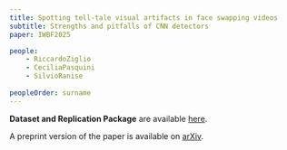 ```yaml
---
title: Spotting tell-tale visual artifacts in face swapping videos
subtitle: Strengths and pitfalls of CNN detectors
paper: IWBF2025

people:
    - RiccardoZiglio
    - CeciliaPasquini
    - SilvioRanise
    
peopleOrder: surname
---
```


**Dataset and Replication Package** are available [here](https://github.com/stfbk/FOWS).

A preprint version of the paper is available on [arXiv](https://arxiv.org/abs/2506.16497). 

<!--**Dataset**:
The FOWS dataset, is available [**here**](link2dataset).
 TODO: add link to dataset (zendo) 

**Replication package**:
All experimental material is available [**here**](link2scripts).
<!-- TODO: create github folder on st for the models and weights to be published -->
